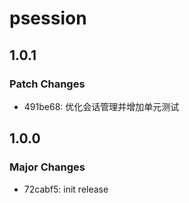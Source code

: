 # psession

## 1.0.1

### Patch Changes

- 491be68: 优化会话管理并增加单元测试

## 1.0.0

### Major Changes

- 72cabf5: init release
